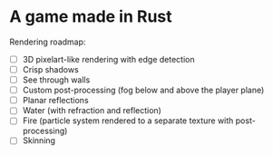 # A game made in Rust

Rendering roadmap:

- [ ] 3D pixelart-like rendering with edge detection
- [ ] Crisp shadows
- [ ] See through walls
- [ ] Custom post-processing (fog below and above the player plane)
- [ ] Planar reflections
- [ ] Water (with refraction and reflection)
- [ ] Fire (particle system rendered to a separate texture with post-processing)
- [ ] Skinning
